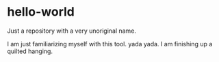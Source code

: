 # hello-world
Just a repository with a very unoriginal name.

I am just familiarizing myself with this tool. yada yada.
I am finishing up a quilted hanging.
